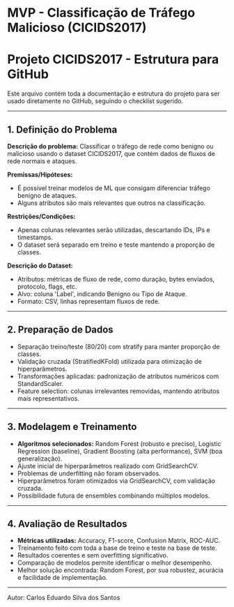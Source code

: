 # MVP - Classificação de Tráfego Malicioso (CICIDS2017)

# Projeto CICIDS2017 - Estrutura para GitHub

Este arquivo contém toda a documentação e estrutura do projeto para ser usado diretamente no GitHub, seguindo o checklist sugerido.

---

## 1. Definição do Problema

**Descrição do problema:**
Classificar o tráfego de rede como benigno ou malicioso usando o dataset CICIDS2017, que contém dados de fluxos de rede normais e ataques.

**Premissas/Hipóteses:**

* É possível treinar modelos de ML que consigam diferenciar tráfego benigno de ataques.
* Alguns atributos são mais relevantes que outros na classificação.

**Restrições/Condições:**

* Apenas colunas relevantes serão utilizadas, descartando IDs, IPs e timestamps.
* O dataset será separado em treino e teste mantendo a proporção de classes.

**Descrição do Dataset:**

* Atributos: métricas de fluxo de rede, como duração, bytes enviados, protocolo, flags, etc.
* Alvo: coluna 'Label', indicando Benigno ou Tipo de Ataque.
* Formato: CSV, linhas representam fluxos de rede.

---

## 2. Preparação de Dados

* Separação treino/teste (80/20) com stratify para manter proporção de classes.
* Validação cruzada (StratifiedKFold) utilizada para otimização de hiperparâmetros.
* Transformações aplicadas: padronização de atributos numéricos com StandardScaler.
* Feature selection: colunas irrelevantes removidas, mantendo atributos mais representativos.

---

## 3. Modelagem e Treinamento

* **Algoritmos selecionados:** Random Forest (robusto e preciso), Logistic Regression (baseline), Gradient Boosting (alta performance), SVM (boa generalização).
* Ajuste inicial de hiperparâmetros realizado com GridSearchCV.
* Problemas de underfitting não foram observados.
* Hiperparâmetros foram otimizados via GridSearchCV, com validação cruzada.
* Possibilidade futura de ensembles combinando múltiplos modelos.

---

## 4. Avaliação de Resultados

* **Métricas utilizadas:** Accuracy, F1-score, Confusion Matrix, ROC-AUC.
* Treinamento feito com toda a base de treino e teste na base de teste.
* Resultados coerentes e sem overfitting significativo.
* Comparação de modelos permite identificar o melhor desempenho.
* Melhor solução encontrada: Random Forest, por sua robustez, acurácia e facilidade de implementação.

---


Autor: Carlos Eduardo Silva dos Santos
